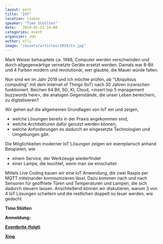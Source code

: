 ```yaml
---
layout: post
title: "IOT"
location: lineas
speaker: "Timo Stütlten"
date:   2019-05-23 19:00
categories: event
organizer: JUG
author: olli
image: "/assets/articles/2019/ts.jpg"
---
```

Mark Weiser behauptete ca. 1988, Computer werden verschwinden und durch allgegenwärtige vernetzte Geräte ersetzt werden. Damals war 8-Bit und 4 Farben modern und revolutionär, wer glaubte, die Mauer würde fallen.

Nun sind wir im Jahr 2019 und ich möchte prüfen, ob "Ubiquitous computing" mit dem Internet of Things (IoT) nach 30 Jahren inzwischen funktioniert. Reichen 64 Bit, 5G, KI, Cloud, <insert top 5 management buzzwords here>, die analogen Gegenstände, die unser Leben bereichern, zu digitalisieren?

Wir gehen auf die allgemeinen Grundlagen von IoT ein und zeigen,

- welche Lösungen bereits in der Praxis angekommen sind,
- welche Architekturen dafür genutzt werden können,
- welche Anforderungen es dadurch an eingesetzte Technologien und Umgebungen gibt.


Die Möglichkeiten moderner IoT Lösungen zeigen wir exemplarisch anhand Beispielen, wie

- einem Service, der Werkzeuge wiederfindet
- einer Lampe, die leuchtet, wenn man sie einschaltet

Mittels Live Coding bauen wir eine IoT Anwendung, die zwei Raspis per MQTT miteinander kommunizieren lässt. Dazu kommen nach und nach Sensoren für geöffnete Türen und Temperaturen und Lampen, die sich dadurch steuern lassen.
Anschließend können wir diskutieren, warum 3 von 4 IoT Lösungen scheitern und die restlichen doppelt so teuer werden, wie gedacht

**Timo Stülten**  

**Anmeldung:**

[**Eventbrite (folgt)**]()

[**Xing**](https://www.xing.com/events/verteilte-graph-datenverarbeitung-neo4j-apache-spark-2072702)

